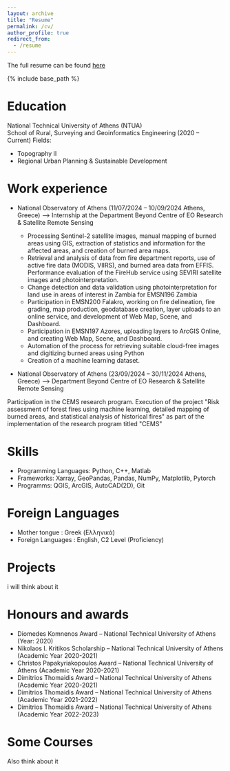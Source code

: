 ```yaml
---
layout: archive
title: "Resume"
permalink: /cv/
author_profile: true
redirect_from:
  - /resume
---
```


The full resume can be found [here](EleniSaka.github.io/files/CV_Eleni_Saka.pdf)

{% include base_path %}

Education
======
National Technical University of Athens (NTUA)                 
School of Rural, Surveying and Geoinformatics Engineering (2020 – Current)
Fields: 
* Topography II 
* Regional Urban Planning & Sustainable Development

Work experience
======
* National Observatory of Athens (11/07/2024 – 10/09/2024 Athens, Greece)
--> Internship at the Department Beyond Centre of EO Research & Satellite Remote Sensing

  * Processing Sentinel-2 satellite images, manual mapping of burned areas using GIS, extraction of statistics and
 information for the affected areas, and creation of burned area maps. 
  * Retrieval and analysis of data from fire department reports, use of active fire data (MODIS, VIIRS), and burned
 area data from EFFIS. Performance evaluation of the FireHub service using SEVIRI satellite images and
 photointerpretation.
  * Change detection and data validation using photointerpretation for land use in areas of interest in Zambia for
 EMSN196 Zambia
  * Participation in EMSN200 Falakro, working on fire delineation, fire grading, map production, geodatabase
 creation, layer uploads to an online service, and development of Web Map, Scene, and Dashboard.
  * Participation in EMSN197 Azores, uploading layers to ArcGIS Online, and creating Web Map, Scene, and
 Dashboard.
  * Automation of the process for retrieving suitable cloud-free images and digitizing burned areas using Python
  * Creation of a machine learning dataset.

* National Observatory of Athens (23/09/2024 – 30/11/2024 Athens, Greece)
--> Department Beyond Centre of EO Research & Satellite Remote Sensing

Participation in the CEMS research program. Execution of the project "Risk assessment of forest fires using machine learning, detailed mapping of burned areas,
 and statistical analysis of historical fires" as part of the implementation of the research program titled "CEMS" 

Skills
======
* Programming Languages: Python, C++, Matlab
* Frameworks: Xarray, GeoPandas, Pandas, NumPy, Matplotlib, Pytorch
* Programms: QGIS, ArcGIS, AutoCAD(2D), Git

Foreign Languages
======
* Mother tongue : Greek (Ελληνικά) 
* Foreign Languages : English, C2 Level (Proficiency)
  
Projects
======
i will think about it 
  
Honours and awards
======
* Diomedes Komnenos Award – National Technical University of Athens (Year: 2020)
* Nikolaos I. Kritikos Scholarship – National Technical University of Athens (Academic Year 2020-2021)
* Christos Papakyriakopoulos Award – National Technical University of Athens (Academic Year 2020-2021)
* Dimitrios Thomaidis Award – National Technical University of Athens (Academic Year 2020-2021) 
* Dimitrios Thomaidis Award – National Technical University of Athens (Academic Year 2021-2022)
* Dimitrios Thomaidis Award – National Technical University of Athens (Academic Year 2022-2023)
  
Some Courses
======
Also think about it
